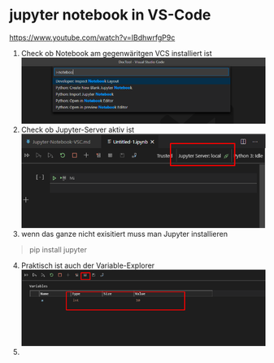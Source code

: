 

<h1>jupyter notebook in VS-Code</h1>

https://www.youtube.com/watch?v=IBdhwrfgP9c


1. Check ob Notebook am gegenwäritgen VCS installiert ist
![](imgs/2020-11-03-18-23-33.png)
2. Check ob Jupyter-Server aktiv ist
![](imgs/2020-11-03-18-25-37.png)
3. wenn das ganze nicht exisitiert muss man Jupyter installieren
>pip install jupyter
4. Praktisch ist auch der Variable-Explorer
![](imgs/2020-11-03-18-41-40.png)
5. 